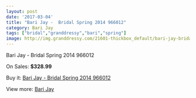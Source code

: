 ```yaml
---
layout: post
date: '2017-03-04'
title: "Bari Jay -  Bridal Spring 2014 966012"
category: Bari Jay
tags: ["bridal","granddressy","bari","spring"]
image: http://img.granddressy.com/21601-thickbox_default/bari-jay-bridal-spring-2014-966012.jpg
---
```

Bari Jay -  Bridal Spring 2014 966012

On Sales: **$328.99**
<a href="https://www.granddressy.com/en/bari-jay/20566-bari-jay-bridal-spring-2014-966012.html"><amp-img layout="responsive" width="600" height="600" src="//img.granddressy.com/21601-thickbox_default/bari-jay-bridal-spring-2014-966012.jpg" alt="Bari Jay -  Bridal Spring 2014 966012 0" /></a>

Buy it: [Bari Jay -  Bridal Spring 2014 966012](https://www.granddressy.com/en/bari-jay/20566-bari-jay-bridal-spring-2014-966012.html "Bari Jay -  Bridal Spring 2014 966012")

View more: [Bari Jay](https://www.granddressy.com/en/483-bari-jay "Bari Jay")